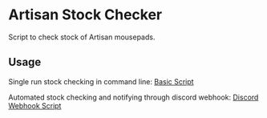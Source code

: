 # Artisan Stock Checker

Script to check stock of Artisan mousepads.

## Usage

Single run stock checking in command line: [Basic Script](basic_script.md)

Automated stock checking and notifying through discord webhook: [Discord Webhook Script](webhook_script.md)